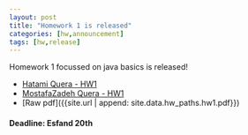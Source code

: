 ```yaml
---
layout: post
title: "Homework 1 is released"
categories: [hw,announcement]
tags: [hw,release]
---
```


Homework 1 focussed on java basics is released!

* [Hatami Quera - HW1]({{site.data.hw_paths.hw1.hatami}})
* [MostafaZadeh Quera - HW1]({{site.data.hw_paths.hw1.mostafa}})
* [Raw pdf]({{site.url | append: site.data.hw_paths.hw1.pdf}})

#### Deadline: Esfand 20th